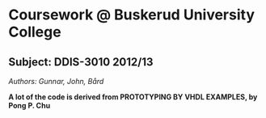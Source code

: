 Coursework @ Buskerud University College
========================================
Subject: DDIS-3010 2012/13 
----------------------------------------
*Authors: Gunnar, John, Bård*

**A lot of the code is derived from PROTOTYPING BY VHDL EXAMPLES, by Pong P. Chu**
